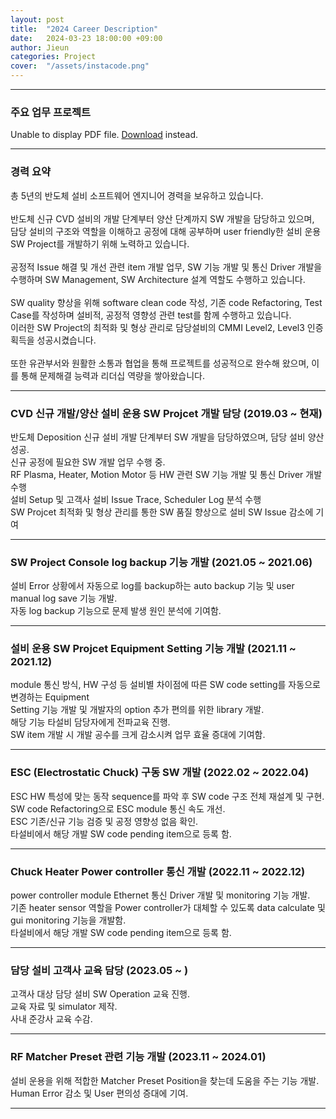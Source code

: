 ```yaml
---
layout: post
title:  "2024 Career Description"
date:   2024-03-23 18:00:00 +09:00
author: Jieun
categories: Project
cover:  "/assets/instacode.png"
---
```


<hr>

<h3>주요 업무 프로젝트</h3>
<object data="/assets/경력기술서_황지은.pdf" type="application/pdf" width="100%" height="500px">
  <p>Unable to display PDF file. <a href="/assets/경력기술서_황지은.pdf">Download</a> instead.</p>
</object>

<hr>

### 경력 요약
총 5년의 반도체 설비 소프트웨어 엔지니어 경력을 보유하고 있습니다.<br/>
<br/>
반도체 신규 CVD 설비의 개발 단계부터 양산 단계까지 SW 개발을 담당하고 있으며,<br/>
담당 설비의 구조와 역할을 이해하고 공정에 대해 공부하며 user friendly한 설비 운용 SW Project를 개발하기 위해 노력하고 있습니다.<br/>
<br/>
공정적 Issue 해결 및 개선 관련 item 개발 업무, SW 기능 개발 및 통신 Driver 개발을 수행하며 SW Management, SW Architecture 설계 역할도 수행하고 있습니다.<br/>
<br/>
SW quality 향상을 위해 software clean code 작성, 기존 code Refactoring, Test Case를 작성하며 설비적, 공정적 영향성 관련 test를 함께 수행하고 있습니다.<br/>
이러한 SW Project의 최적화 및 형상 관리로 담당설비의 CMMI Level2, Level3 인증 획득을 성공시켰습니다.<br/>
<br/>
또한 유관부서와 원활한 소통과 협업을 통해 프로젝트를 성공적으로 완수해 왔으며, 이를 통해 문제해결 능력과 리더십 역량을 쌓아왔습니다.<br/>

<hr>

### CVD 신규 개발/양산 설비 운용 SW Projcet 개발 담당 (2019.03 ~ 현재)
반도체 Deposition 신규 설비 개발 단계부터 SW 개발을 담당하였으며, 담당 설비 양산 성공.<br/>
신규 공정에 필요한 SW 개발 업무 수행 중.<br/>
RF Plasma, Heater, Motion Motor 등 HW 관련 SW 기능 개발 및 통신 Driver 개발 수행<br/>
설비 Setup 및 고객사 설비 Issue Trace, Scheduler Log 분석 수행<br/>
SW Projcet 최적화 및 형상 관리를 통한 SW 품질 향상으로 설비 SW Issue 감소에 기여

<hr>

### SW Project Console log backup 기능 개발 (2021.05 ~ 2021.06)
설비 Error 상황에서 자동으로 log를 backup하는 auto backup 기능 및 user manual log save 기능 개발.<br/>
자동 log backup 기능으로 문제 발생 원인 분석에 기여함.<br/>

<hr>

### 설비 운용 SW Projcet Equipment Setting 기능 개발 (2021.11 ~ 2021.12)
module 통신 방식, HW 구성 등 설비별 차이점에 따른 SW code setting를 자동으로 변경하는 Equipment<br/>
Setting 기능 개발 및 개발자의 option 추가 편의를 위한 library 개발.<br/>
해당 기능 타설비 담당자에게 전파교육 진행.<br/>
SW item 개발 시 개발 공수를 크게 감소시켜 업무 효율 증대에 기여함.<br/>

<hr>

### ESC (Electrostatic Chuck) 구동 SW 개발 (2022.02 ~ 2022.04)
ESC HW 특성에 맞는 동작 sequence를 파악 후 SW code 구조 전체 재설계 및 구현.<br/>
SW code Refactoring으로 ESC module 통신 속도 개선.<br/>
ESC 기존/신규 기능 검증 및 공정 영향성 없음 확인.<br/>
타설비에서 해당 개발 SW code pending item으로 등록 함.<br/>

<hr>

### Chuck Heater Power controller 통신 개발 (2022.11 ~ 2022.12)
power controller module Ethernet 통신 Driver 개발 및 monitoring 기능 개발.<br/>
기존 heater sensor 역할을 Power controller가 대체할 수 있도록 data calculate 및 gui monitoring 기능을 개발함.<br/>
타설비에서 해당 개발 SW code pending item으로 등록 함.<br/>

<hr>

### 담당 설비 고객사 교육 담당 (2023.05 ~ )
고객사 대상 담당 설비 SW Operation 교육 진행.<br/>
교육 자료 및 simulator 제작.<br/>
사내 준강사 교육 수감.<br/>

<hr>

### RF Matcher Preset 관련 기능 개발 (2023.11 ~ 2024.01)
설비 운용을 위해 적합한 Matcher Preset Position을 찾는데 도움을 주는 기능 개발.<br/>
Human Error 감소 및 User 편의성 증대에 기여.<br/>

<hr>

